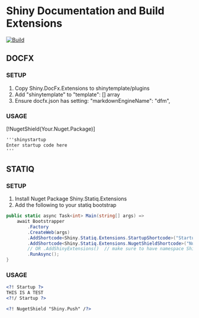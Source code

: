 # Shiny Documentation and Build Extensions

[![Build](https://github.com/shinyorg/ReleaseExtensions/actions/workflows/build.yml/badge.svg?branch=master)](https://github.com/shinyorg/ReleaseExtensions/actions/workflows/build.yml)

## DOCFX

### SETUP
1. Copy Shiny.DocFx.Extensions to shinytemplate/plugins
2. Add "shinytemplate" to "template": [] array 
3. Ensure docfx.json has setting: "markdownEngineName": "dfm",

### USAGE

[!NugetShield(Your.Nuget.Package)]

```markdown
'''shinystartup
Enter startup code here
'''
```

## STATIQ

### SETUP

1. Install Nuget Package Shiny.Statiq.Extensions
2. Add the following to your statiq bootstrap
```csharp
public static async Task<int> Main(string[] args) =>
    await Bootstrapper
        .Factory
        .CreateWeb(args)
        .AddShortcode<Shiny.Statiq.Extensions.StartupShortcode>("Startup")
        .AddShortcode<Shiny.Statiq.Extensions.NugetShieldShortcode>("NugetShield")
        // OR .AddShinyExtensions()  // make sure to have namespace Shiny.Statiq.Extensions
        .RunAsync();
}
```

### USAGE

```xml
<?! Startup ?>
THIS IS A TEST
<?!/ Startup ?>

<?! NugetShield "Shiny.Push" /?>
```